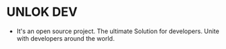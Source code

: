 # UNLOK DEV

- It's an open source project.
  The ultimate Solution for developers. Unite with developers around the world.

<!-- I updated everything very soon.... -->
<!-- How to use it, and how to contribute  to this project. -->
